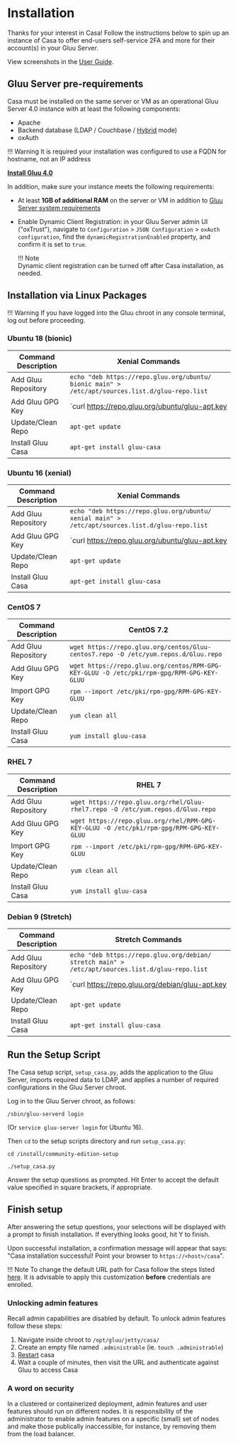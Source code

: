# Installation 
Thanks for your interest in Casa! Follow the instructions below to spin up an instance of Casa to offer end-users self-service 2FA and more for their account(s) in your Gluu Server.

View screenshots in the [User Guide](../user-guide.md).

## Gluu Server pre-requirements

Casa must be installed on the same server or VM as an operational Gluu Server 4.0 instance with at least the following components:  

- Apache     
- Backend database (LDAP / Couchbase / [Hybrid](https://gluu.org/docs/cb/4.0/#hybrid-backend) mode)  
- oxAuth    

!!! Warning
    It is required your installation was configured to use a FQDN for hostname, not an IP address

**[Install Gluu 4.0](https://gluu.org/docs/ce/4.0/installation-guide/)**

In addition, make sure your instance meets the following requirements: 

- At least **1GB of additional RAM** on the server or VM in addition to [Gluu Server system requirements](https://gluu.org/docs/ce/4.0/installation-guide/#system-requirements) 

- Enable Dynamic Client Registration: in your Gluu Server admin UI ("oxTrust"), navigate to `Configuration` > `JSON Configuration` > `oxAuth configuration`, find the `dynamicRegistrationEnabled` property, and confirm it is set to `true`.

    !!! Note  
        Dynamic client registration can be turned off after Casa installation, as needed. 
 
## Installation via Linux Packages 


!!! Warning 
    If you have logged into the Gluu chroot in any console terminal, log out before proceeding.

### Ubuntu 18 (bionic)

|  Command Description    |               Xenial Commands         |
|-------------------------|---------------------------------------|
| Add Gluu Repository     | `echo "deb https://repo.gluu.org/ubuntu/ bionic main" > /etc/apt/sources.list.d/gluu-repo.list` |
| Add Gluu GPG Key        | `curl https://repo.gluu.org/ubuntu/gluu-apt.key | apt-key add -` |
| Update/Clean Repo       | `apt-get update`                         |
| Install Gluu Casa     | `apt-get install gluu-casa`      |

### Ubuntu 16 (xenial)
      
|  Command Description    |               Xenial Commands         |
|-------------------------|---------------------------------------|
| Add Gluu Repository     | `echo "deb https://repo.gluu.org/ubuntu/ xenial main" > /etc/apt/sources.list.d/gluu-repo.list` |
| Add Gluu GPG Key        | `curl https://repo.gluu.org/ubuntu/gluu-apt.key | apt-key add -` |
| Update/Clean Repo       | `apt-get update`                         |
| Install Gluu Casa     | `apt-get install gluu-casa`      |

### CentOS 7
     
| Command Description     |               CentOS 7.2              |
|-------------------------|---------------------------------------|
| Add Gluu Repository     | `wget https://repo.gluu.org/centos/Gluu-centos7.repo -O /etc/yum.repos.d/Gluu.repo` |
| Add Gluu GPG Key        | `wget https://repo.gluu.org/centos/RPM-GPG-KEY-GLUU -O /etc/pki/rpm-gpg/RPM-GPG-KEY-GLUU`|
| Import GPG Key          | `rpm --import /etc/pki/rpm-gpg/RPM-GPG-KEY-GLUU` |
| Update/Clean Repo       | `yum clean all`                          |
| Install Gluu Casa     | `yum install gluu-casa`          |

### RHEL 7
     
| Command Description     |               RHEL 7                  |
|-------------------------|---------------------------------------|
| Add Gluu Repository     | `wget https://repo.gluu.org/rhel/Gluu-rhel7.repo -O /etc/yum.repos.d/Gluu.repo` |
| Add Gluu GPG Key        | `wget https://repo.gluu.org/rhel/RPM-GPG-KEY-GLUU -O /etc/pki/rpm-gpg/RPM-GPG-KEY-GLUU`|
| Import GPG Key          | `rpm --import /etc/pki/rpm-gpg/RPM-GPG-KEY-GLUU` |
| Update/Clean Repo       | `yum clean all`                          |
| Install Gluu Casa     | `yum install gluu-casa`          |

### Debian 9 (Stretch)

| Command Description     |               Stretch Commands         |
|-------------------------|---------------------------------------|
| Add Gluu Repository     | `echo "deb https://repo.gluu.org/debian/ stretch main" > /etc/apt/sources.list.d/gluu-repo.list`|
| Add Gluu GPG Key        | `curl https://repo.gluu.org/debian/gluu-apt.key | apt-key add -` |
| Update/Clean Repo       | `apt-get update`                         |
| Install Gluu Casa     | `apt-get install gluu-casa`      |

    
## Run the Setup Script

The Casa setup script, `setup_casa.py`, adds the application to the Gluu Server, imports required data to LDAP, and applies a number of required configurations in the Gluu Server chroot.

Log in to the Gluu Server chroot, as follows:

```
/sbin/gluu-serverd login
``` 

(Or `service gluu-server login` for Ubuntu 16). 

Then `cd` to the setup scripts directory and run `setup_casa.py`: 

```
cd /install/community-edition-setup
```

```
./setup_casa.py
```

Answer the setup questions as prompted. Hit Enter to accept the default value specified in square brackets, if appropriate. 

## Finish setup
After answering the setup questions, your selections will be displayed with a prompt to finish installation. If everything looks good, hit Y to finish.

Upon successful installation, a confirmation message will appear that says: "Casa installation successful! Point your browser to `https://<host>/casa`".

!!! Note 
    To change the default URL path for Casa follow the steps listed [here](change-context-path.md). It is advisable to apply this customization **before** credentials are enrolled. 

### Unlocking admin features

Recall admin capabilities are disabled by default. To unlock admin features follow these steps:

1. Navigate inside chroot to `/opt/gluu/jetty/casa/`
1. Create an empty file named `.administrable` (ie. `touch .administrable`)
1. [Restart](https://gluu.org/docs/ce/4.0/operation/services/#restart) casa
1. Wait a couple of minutes, then visit the URL and authenticate against Gluu to access Casa

### A word on security

In a clustered or containerized deployment, admin features and user features should run on different nodes. It is responsibility of the administrator to enable admin features on a specific (small) set of nodes and make those publically inaccessible, for instance, by removing them from the load balancer.
